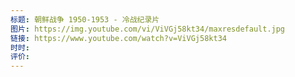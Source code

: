 ```yaml
---
标题: 朝鲜战争 1950-1953 - 冷战纪录片
图片: https://img.youtube.com/vi/ViVGj58kt34/maxresdefault.jpg
链接: https://www.youtube.com/watch?v=ViVGj58kt34
时时: 
评价:
---
```


